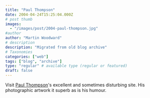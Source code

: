 ```yaml
---
title: "Paul Thompson"
date: 2004-04-24T15:25:04.000Z
# post thumb
images:
  - "/images/post/2004-paul-thompson.jpg"
#author
author: "Martin Woodward"
# description
description: "Migrated from old blog archive"
# Taxonomies
categories: ["web"]
tags: ["blog", "archive"]
type: "regular" # available type (regular or featured)
draft: false
---
```

Visit [Paul Thompson](http://www.hollowearth.co.uk)'s excellent and sometimes disturbing site.  His photographic artwork it superb as is his humour.